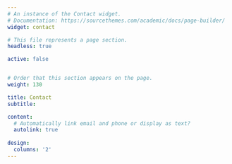 ```yaml
---
# An instance of the Contact widget.
# Documentation: https://sourcethemes.com/academic/docs/page-builder/
widget: contact

# This file represents a page section.
headless: true

active: false


# Order that this section appears on the page.
weight: 130

title: Contact
subtitle:

content:
  # Automatically link email and phone or display as text?
  autolink: true
  
design:
  columns: '2'
---
```

